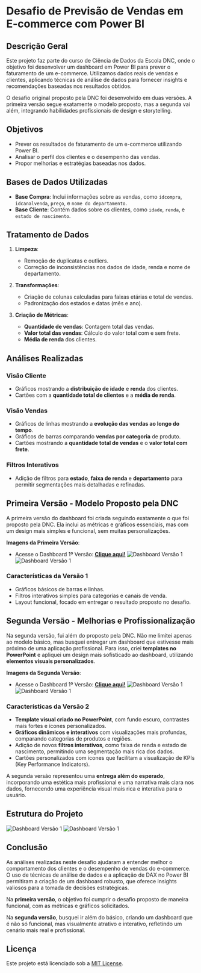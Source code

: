 # Desafio de Previsão de Vendas em E-commerce com Power BI

## Descrição Geral

Este projeto faz parte do curso de Ciência de Dados da Escola DNC, onde o objetivo foi desenvolver um dashboard em Power BI para prever o faturamento de um e-commerce. Utilizamos dados reais de vendas e clientes, aplicando técnicas de análise de dados para fornecer insights e recomendações baseadas nos resultados obtidos.

O desafio original proposto pela DNC foi desenvolvido em duas versões. A primeira versão segue exatamente o modelo proposto, mas a segunda vai além, integrando habilidades profissionais de design e storytelling.

## Objetivos

- Prever os resultados de faturamento de um e-commerce utilizando Power BI.
- Analisar o perfil dos clientes e o desempenho das vendas.
- Propor melhorias e estratégias baseadas nos dados.

## Bases de Dados Utilizadas

- **Base Compra**: Inclui informações sobre as vendas, como `idcompra`, `idcanalvenda`, `preço`, e `nome do departamento`.
- **Base Cliente**: Contém dados sobre os clientes, como `idade`, `renda`, e `estado de nascimento`.

## Tratamento de Dados

1. **Limpeza**:
   - Remoção de duplicatas e outliers.
   - Correção de inconsistências nos dados de idade, renda e nome de departamento.

2. **Transformações**:
   - Criação de colunas calculadas para faixas etárias e total de vendas.
   - Padronização dos estados e datas (mês e ano).

3. **Criação de Métricas**:
   - **Quantidade de vendas**: Contagem total das vendas.
   - **Valor total das vendas**: Cálculo do valor total com e sem frete.
   - **Média de renda** dos clientes.

## Análises Realizadas

### Visão Cliente

- Gráficos mostrando a **distribuição de idade** e **renda** dos clientes.
- Cartões com a **quantidade total de clientes** e a **média de renda**.

### Visão Vendas

- Gráficos de linhas mostrando a **evolução das vendas ao longo do tempo**.
- Gráficos de barras comparando **vendas por categoria** de produto.
- Cartões mostrando a **quantidade total de vendas** e o **valor total com frete**.

### Filtros Interativos

- Adição de filtros para **estado**, **faixa de renda** e **departamento** para permitir segmentações mais detalhadas e refinadas.

## Primeira Versão - Modelo Proposto pela DNC

A primeira versão do dashboard foi criada seguindo exatamente o que foi proposto pela DNC. Ela inclui as métricas e gráficos essenciais, mas com um design mais simples e funcional, sem muitas personalizações.

**Imagens da Primeira Versão**:
- Acesse o Dashboard 1º Versão: <strong><a href="https://app.powerbi.com/view?r=eyJrIjoiM2FiMzM4OTctNmIxNi00MGUyLWJhM2QtNzcyOGNlYmU5MDYxIiwidCI6IjI2ZGY0NTFkLWUwMGQtNGJjMC04OGY5LTExMGFkZDVlZDc5OSJ9&pageName=43ce07e459c179a20992">Clique aqui!</strong></a>
![Dashboard Versão 1](./asset/base/img/vendasV1.png)
![Dashboard Versão 1](./asset/base/img/compraV1.png)

### Características da Versão 1

- Gráficos básicos de barras e linhas.
- Filtros interativos simples para categorias e canais de venda.
- Layout funcional, focado em entregar o resultado proposto no desafio.

## Segunda Versão - Melhorias e Profissionalização

Na segunda versão, fui além do proposto pela DNC. Não me limitei apenas ao modelo básico, mas busquei entregar um dashboard que estivesse mais próximo de uma aplicação profissional. Para isso, criei **templates no PowerPoint** e apliquei um design mais sofisticado ao dashboard, utilizando **elementos visuais personalizados**.

**Imagens da Segunda Versão**:

- Acesse o Dashboard 1º Versão: <strong><a href="https://app.powerbi.com/view?r=eyJrIjoiM2FiMzM4OTctNmIxNi00MGUyLWJhM2QtNzcyOGNlYmU5MDYxIiwidCI6IjI2ZGY0NTFkLWUwMGQtNGJjMC04OGY5LTExMGFkZDVlZDc5OSJ9&pageName=43ce07e459c179a20992">Clique aqui!</strong></a>
![Dashboard Versão 1](./asset/base/img/vendasV2.png)
![Dashboard Versão 1](./asset/base/img/compraV2.png)

### Características da Versão 2

- **Template visual criado no PowerPoint**, com fundo escuro, contrastes mais fortes e ícones personalizados.
- **Gráficos dinâmicos e interativos** com visualizações mais profundas, comparando categorias de produtos e regiões.
- Adição de novos **filtros interativos**, como faixa de renda e estado de nascimento, permitindo uma segmentação mais rica dos dados.
- Cartões personalizados com ícones que facilitam a visualização de KPIs (Key Performance Indicators).

A segunda versão representou uma **entrega além do esperado**, incorporando uma estética mais profissional e uma narrativa mais clara nos dados, fornecendo uma experiência visual mais rica e interativa para o usuário.

## Estrutura do Projeto

![Dashboard Versão 1](./asset/base/img/estrutura01.png)
![Dashboard Versão 1](./asset/base/img/estrutura02.png)

## Conclusão

As análises realizadas neste desafio ajudaram a entender melhor o comportamento dos clientes e o desempenho de vendas do e-commerce. O uso de técnicas de análise de dados e a aplicação de DAX no Power BI permitiram a criação de um dashboard robusto, que oferece insights valiosos para a tomada de decisões estratégicas.

Na **primeira versão**, o objetivo foi cumprir o desafio proposto de maneira funcional, com as métricas e gráficos solicitados.

Na **segunda versão**, busquei ir além do básico, criando um dashboard que é não só funcional, mas visualmente atrativo e interativo, refletindo um cenário mais real e profissional.

## Licença

Este projeto está licenciado sob a [MIT License](LICENSE).
